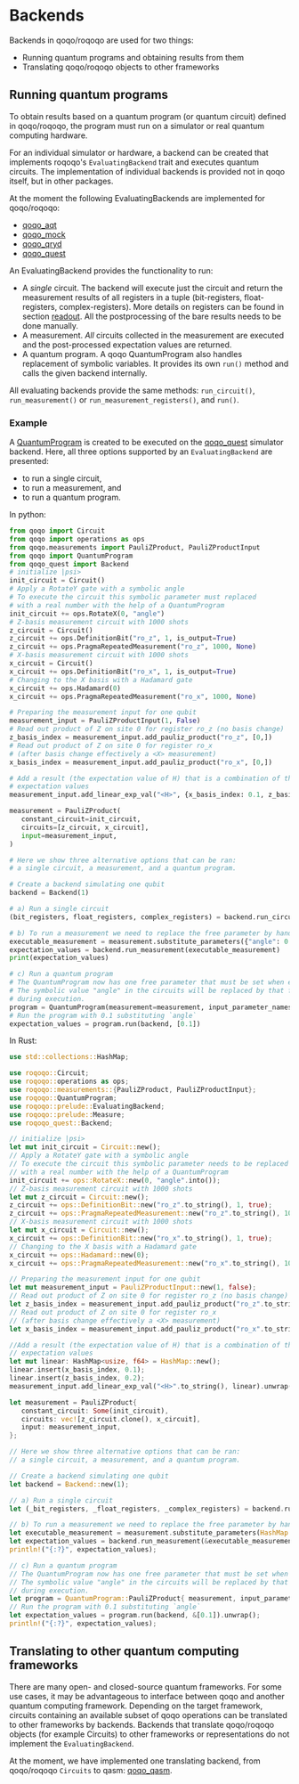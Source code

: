 # Backends

Backends in qoqo/roqoqo are used for two things:

* Running quantum programs and obtaining results from them
* Translating qoqo/roqoqo objects to other frameworks

## Running quantum programs

To obtain results based on a quantum program (or quantum circuit) defined in qoqo/roqoqo, the program must run on a simulator or real quantum computing hardware.

For an individual simulator or hardware, a backend can be created that implements roqoqo's `EvaluatingBackend` trait and executes quantum circuits.
The implementation of individual backends is provided not in qoqo itself, but in other packages.

At the moment the following EvaluatingBackends are implemented for qoqo/roqoqo:

* [qoqo_aqt](https://github.com/HQSquantumsimulations/qoqo_aqt)
* [qoqo_mock](https://github.com/HQSquantumsimulations/qoqo_aqt)
* [qoqo_qryd](https://github.com/HQSquantumsimulations/qoqo_qryd)
* [qoqo_quest](https://github.com/HQSquantumsimulations/qoqo-quest)

An EvaluatingBackend provides the functionality to run:

* A _single_ circuit. The backend will execute just the circuit and return the measurement results of all registers in a tuple (bit-registers, float-registers, complex-registers). More details on registers can be found in section [readout](circuits/readout.md). All the postprocessing of the bare results needs to be done manually.
* A measurement. _All_ circuits collected in the measurement are executed and the post-processed expectation values are returned.
* A quantum program. A qoqo QuantumProgram also handles replacement of symbolic variables. It provides its own `run()` method and calls the given backend internally.

All evaluating backends provide the same methods: `run_circuit()`, `run_measurement()` or `run_measurement_registers()`, and `run()`.

### Example

A [QuantumProgram](hight-level/program.md) is created to be executed on the [qoqo_quest](https://github.com/HQSquantumsimulations/qoqo-quest) simulator backend. Here, all three options supported by an `EvaluatingBackend` are presented:

* to run a single circuit,
* to run a measurement, and
* to run a quantum program.

In python:

```python
from qoqo import Circuit
from qoqo import operations as ops
from qoqo.measurements import PauliZProduct, PauliZProductInput
from qoqo import QuantumProgram
from qoqo_quest import Backend
# initialize |psi>
init_circuit = Circuit()
# Apply a RotateY gate with a symbolic angle
# To execute the circuit this symbolic parameter must replaced
# with a real number with the help of a QuantumProgram
init_circuit += ops.RotateX(0, "angle")
# Z-basis measurement circuit with 1000 shots
z_circuit = Circuit()
z_circuit += ops.DefinitionBit("ro_z", 1, is_output=True)
z_circuit += ops.PragmaRepeatedMeasurement("ro_z", 1000, None)
# X-basis measurement circuit with 1000 shots
x_circuit = Circuit()
x_circuit += ops.DefinitionBit("ro_x", 1, is_output=True)
# Changing to the X basis with a Hadamard gate
x_circuit += ops.Hadamard(0)
x_circuit += ops.PragmaRepeatedMeasurement("ro_x", 1000, None)

# Preparing the measurement input for one qubit
measurement_input = PauliZProductInput(1, False)
# Read out product of Z on site 0 for register ro_z (no basis change)
z_basis_index = measurement_input.add_pauliz_product("ro_z", [0,])
# Read out product of Z on site 0 for register ro_x
# (after basis change effectively a <X> measurement)
x_basis_index = measurement_input.add_pauliz_product("ro_x", [0,])

# Add a result (the expectation value of H) that is a combination of the PauliProduct
# expectation values
measurement_input.add_linear_exp_val("<H>", {x_basis_index: 0.1, z_basis_index: 0.2})

measurement = PauliZProduct(
   constant_circuit=init_circuit,
   circuits=[z_circuit, x_circuit],
   input=measurement_input,
)

# Here we show three alternative options that can be ran:
# a single circuit, a measurement, and a quantum program.

# Create a backend simulating one qubit
backend = Backend(1)

# a) Run a single circuit
(bit_registers, float_registers, complex_registers) = backend.run_circuit(z_circuit)

# b) To run a measurement we need to replace the free parameter by hand
executable_measurement = measurement.substitute_parameters({"angle": 0.2})
expectation_values = backend.run_measurement(executable_measurement)
print(expectation_values)

# c) Run a quantum program
# The QuantumProgram now has one free parameter that must be set when executing it.
# The symbolic value "angle" in the circuits will be replaced by that free parameter
# during execution.
program = QuantumProgram(measurement=measurement, input_parameter_names=["angle"])
# Run the program with 0.1 substituting `angle`
expectation_values = program.run(backend, [0.1])
```

In Rust:

```rust
use std::collections::HashMap;

use roqoqo::Circuit;
use roqoqo::operations as ops;
use roqoqo::measurements::{PauliZProduct, PauliZProductInput};
use roqoqo::QuantumProgram;
use roqoqo::prelude::EvaluatingBackend;
use roqoqo::prelude::Measure;
use roqoqo_quest::Backend;

// initialize |psi>
let mut init_circuit = Circuit::new();
// Apply a RotateY gate with a symbolic angle
// To execute the circuit this symbolic parameter needs to be replaced
// with a real number with the help of a QuantumProgram
init_circuit += ops::RotateX::new(0, "angle".into());
// Z-basis measurement circuit with 1000 shots
let mut z_circuit = Circuit::new();
z_circuit += ops::DefinitionBit::new("ro_z".to_string(), 1, true);
z_circuit += ops::PragmaRepeatedMeasurement::new("ro_z".to_string(), 1000, None);
// X-basis measurement circuit with 1000 shots
let mut x_circuit = Circuit::new();
x_circuit += ops::DefinitionBit::new("ro_x".to_string(), 1, true);
// Changing to the X basis with a Hadamard gate
x_circuit += ops::Hadamard::new(0);
x_circuit += ops::PragmaRepeatedMeasurement::new("ro_x".to_string(), 1000, None);

// Preparing the measurement input for one qubit
let mut measurement_input = PauliZProductInput::new(1, false);
// Read out product of Z on site 0 for register ro_z (no basis change)
let z_basis_index = measurement_input.add_pauliz_product("ro_z".to_string(), vec![0,]).unwrap();
// Read out product of Z on site 0 for register ro_x
// (after basis change effectively a <X> measurement)
let x_basis_index = measurement_input.add_pauliz_product("ro_x".to_string(), vec![0,]).unwrap();

//Add a result (the expectation value of H) that is a combination of the PauliProduct
// expectation values
let mut linear: HashMap<usize, f64> = HashMap::new();
linear.insert(x_basis_index, 0.1);
linear.insert(z_basis_index, 0.2);
measurement_input.add_linear_exp_val("<H>".to_string(), linear).unwrap();

let measurement = PauliZProduct{
   constant_circuit: Some(init_circuit),
   circuits: vec![z_circuit.clone(), x_circuit],
   input: measurement_input,
};

// Here we show three alternative options that can be ran:
// a single circuit, a measurement, and a quantum program.

// Create a backend simulating one qubit
let backend = Backend::new(1);

// a) Run a single circuit
let (_bit_registers, _float_registers, _complex_registers) = backend.run_circuit(&z_circuit).unwrap();

// b) To run a measurement we need to replace the free parameter by hand
let executable_measurement = measurement.substitute_parameters(HashMap::from([("angle".to_string(), 0.2)])).unwrap();
let expectation_values = backend.run_measurement(&executable_measurement).unwrap();
println!("{:?}", expectation_values);

// c) Run a quantum program
// The QuantumProgram now has one free parameter that must be set when executing it.
// The symbolic value "angle" in the circuits will be replaced by that free parameter
// during execution.
let program = QuantumProgram::PauliZProduct{ measurement, input_parameter_names: vec!["angle".to_string()]};
// Run the program with 0.1 substituting `angle`
let expectation_values = program.run(backend, &[0.1]).unwrap();
println!("{:?}", expectation_values);
```

## Translating to other quantum computing frameworks

There are many open- and closed-source quantum frameworks. For some use cases, it may be advantageous to interface between qoqo and another quantum computing framework. Depending on the target framework, circuits containing an available subset of qoqo operations can be translated to other frameworks by backends. Backends that translate qoqo/roqoqo objects (for example Circuits) to other frameworks or representations do not implement the `EvaluatingBackend`.

At the moment, we have implemented one translating backend, from qoqo/roqoqo `Circuits` to qasm: [qoqo_qasm](https://github.com/HQSquantumsimulations/qoqo_qasm).
